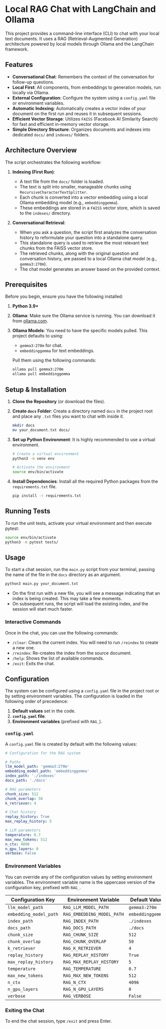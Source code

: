 # Local RAG Chat with LangChain and Ollama

This project provides a command-line interface (CLI) to chat with your local text documents. It uses a RAG (Retrieval-Augmented Generation) architecture powered by local models through Ollama and the LangChain framework.

## Features

- **Conversational Chat**: Remembers the context of the conversation for follow-up questions.
- **Local First**: All components, from embeddings to generation models, run locally via Ollama.
- **External Configuration**: Configure the system using a `config.yaml` file or environment variables.
- **Automatic Indexing**: Automatically creates a vector index of your document on the first run and reuses it in subsequent sessions.
- **Efficient Vector Storage**: Utilizes `FAISS` (Facebook AI Similarity Search) for fast and efficient in-memory vector storage.
- **Simple Directory Structure**: Organizes documents and indexes into dedicated `docs/` and `indexes/` folders.

## Architecture Overview

The script orchestrates the following workflow:

1.  **Indexing (First Run)**: 
    - A text file from the `docs/` folder is loaded.
    - The text is split into smaller, manageable chunks using `RecursiveCharacterTextSplitter`.
    - Each chunk is converted into a vector embedding using a local Ollama embedding model (e.g., `embeddinggemma`).
    - These embeddings are stored in a `FAISS` vector store, which is saved to the `indexes/` directory.

2.  **Conversational Retrieval**: 
    - When you ask a question, the script first analyzes the conversation history to reformulate your question into a standalone query.
    - This standalone query is used to retrieve the most relevant text chunks from the FAISS vector store.
    - The retrieved chunks, along with the original question and conversation history, are passed to a local Ollama chat model (e.g., `gemma3:270m`).
    - The chat model generates an answer based on the provided context.

## Prerequisites

Before you begin, ensure you have the following installed:

1.  **Python 3.9+**
2.  **Ollama**: Make sure the Ollama service is running. You can download it from [ollama.com](https://ollama.com/).
3.  **Ollama Models**: You need to have the specific models pulled. This project defaults to using:
    - `gemma3:270m` for chat.
    - `embeddinggemma` for text embeddings.

    Pull them using the following commands:
    ```bash
    ollama pull gemma3:270m
    ollama pull embeddinggemma
    ```

## Setup & Installation

1.  **Clone the Repository** (or download the files).

2.  **Create `docs` Folder**: Create a directory named `docs` in the project root and place any `.txt` files you want to chat with inside it.
    ```bash
    mkdir docs
    mv your_document.txt docs/
    ```

3.  **Set up Python Environment**: It is highly recommended to use a virtual environment.
    ```bash
    # Create a virtual environment
    python3 -m venv env

    # Activate the environment
    source env/bin/activate
    ```

4.  **Install Dependencies**: Install all the required Python packages from the `requirements.txt` file.
    ```bash
    pip install -r requirements.txt
    ```

## Running Tests

To run the unit tests, activate your virtual environment and then execute pytest:

```bash
source env/bin/activate
python3 -m pytest tests/
```

## Usage

To start a chat session, run the `main.py` script from your terminal, passing the name of the file in the `docs` directory as an argument.

```bash
python3 main.py your_document.txt
```

- On the first run with a new file, you will see a message indicating that an index is being created. This may take a few moments.
- On subsequent runs, the script will load the existing index, and the session will start much faster.

### Interactive Commands

Once in the chat, you can use the following commands:

- `/clear`: Clears the current index. You will need to run `/reindex` to create a new one.
- `/reindex`: Re-creates the index from the source document.
- `/help`: Shows the list of available commands.
- `/exit`: Exits the chat.

## Configuration

The system can be configured using a `config.yaml` file in the project root or by setting environment variables. The configuration is loaded in the following order of precedence:

1.  **Default values** set in the code.
2.  **`config.yaml` file**.
3.  **Environment variables** (prefixed with `RAG_`).

### `config.yaml`

A `config.yaml` file is created by default with the following values:

```yaml
# Configuration for the RAG system

# Paths
llm_model_path: 'gemma3:270m'
embedding_model_path: 'embeddinggemma'
index_path: './indexes'
docs_path: './docs'

# RAG parameters
chunk_size: 512
chunk_overlap: 50
k_retriever: 4

# Chat history
replay_history: True
max_replay_history: 5

# LLM parameters
temperature: 0.7
max_new_tokens: 512
n_ctx: 4096
n_gpu_layers: 0
verbose: False
```

### Environment Variables

You can override any of the configuration values by setting environment variables. The environment variable name is the uppercase version of the configuration key, prefixed with `RAG_`.

| Configuration Key | Environment Variable | Default Value |
|---|---|---|
| `llm_model_path` | `RAG_LLM_MODEL_PATH` | `gemma3:270m` |
| `embedding_model_path` | `RAG_EMBEDDING_MODEL_PATH` | `embeddinggemma` |
| `index_path` | `RAG_INDEX_PATH` | `./indexes` |
| `docs_path` | `RAG_DOCS_PATH` | `./docs` |
| `chunk_size` | `RAG_CHUNK_SIZE` | `512` |
| `chunk_overlap` | `RAG_CHUNK_OVERLAP` | `50` |
| `k_retriever` | `RAG_K_RETRIEVER` | `4` |
| `replay_history` | `RAG_REPLAY_HISTORY` | `True` |
| `max_replay_history` | `RAG_MAX_REPLAY_HISTORY` | `5` |
| `temperature` | `RAG_TEMPERATURE` | `0.7` |
| `max_new_tokens` | `RAG_MAX_NEW_TOKENS` | `512` |
| `n_ctx` | `RAG_N_CTX` | `4096` |
| `n_gpu_layers` | `RAG_N_GPU_LAYERS` | `0` |
| `verbose` | `RAG_VERBOSE` | `False` |

### Exiting the Chat

To end the chat session, type `/exit` and press Enter.
